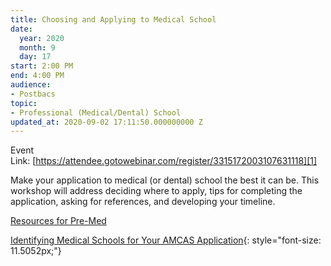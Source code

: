 ```yaml
---
title: Choosing and Applying to Medical School
date:
  year: 2020
  month: 9
  day: 17
start: 2:00 PM
end: 4:00 PM
audience:
- Postbacs
topic:
- Professional (Medical/Dental) School
updated_at: 2020-09-02 17:11:50.000000000 Z
---
```

Event
Link: [https://attendee.gotowebinar.com/register/3315172003107631118][1]

Make your application to medical (or dental) school the best it can be.
This workshop will address deciding where to apply, tips for completing
the application, asking for references, and developing your timeline.

[Resources for Pre-Med][2]

[Identifying Medical Schools for Your AMCAS Application][3]{:
style="font-size: 11.5052px;"}

 

 



[1]: https://attendee.gotowebinar.com/register/3315172003107631118
[2]: https://www.training.nih.gov/oite_pre-med_resources
[3]: https://www.training.nih.gov/assets/Identifying_Medical_Schools_for_Your_AMCAS_Application.pdf
